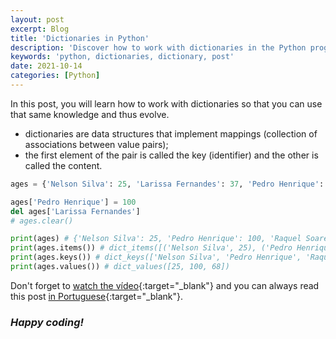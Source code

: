 ```yaml
---
layout: post
excerpt: Blog
title: 'Dictionaries in Python'
description: 'Discover how to work with dictionaries in the Python programming language. Get answers to your questions with the theory and examples presented.'
keywords: 'python, dictionaries, dictionary, post'
date: 2021-10-14
categories: [Python]
---
```


In this post, you will learn how to work with dictionaries so that you can use that same knowledge and thus evolve.

- dictionaries are data structures that implement mappings (collection of associations between value pairs);
- the first element of the pair is called the key (identifier) and the other is called the content.

```python
ages = {'Nelson Silva': 25, 'Larissa Fernandes': 37, 'Pedro Henrique': 52, 'Raquel Soares': 68}

ages['Pedro Henrique'] = 100
del ages['Larissa Fernandes']
# ages.clear()

print(ages) # {'Nelson Silva': 25, 'Pedro Henrique': 100, 'Raquel Soares': 68}
print(ages.items()) # dict_items([('Nelson Silva', 25), ('Pedro Henrique', 100), ('Raquel Soares', 68)])
print(ages.keys()) # dict_keys(['Nelson Silva', 'Pedro Henrique', 'Raquel Soares'])
print(ages.values()) # dict_values([25, 100, 68])
```

Don't forget to [watch the vídeo](https://youtu.be/Ux328aoXQYM){:target="\_blank"} and you can always read this post [in Portuguese](https://caffeinealgorithm.com/blog/20211014/dicionarios-em-python/){:target="\_blank"}.

### _Happy coding!_
